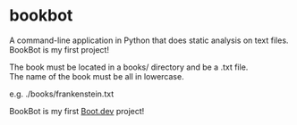 # bookbot
A command-line application in Python that does static analysis on text files.  
BookBot is my first project!

The book must be located in a books/ directory and be a .txt file.  
The name of the book must be all in lowercase.

e.g. ./books/frankenstein.txt

BookBot is my first [Boot.dev](https://www.boot.dev) project!
